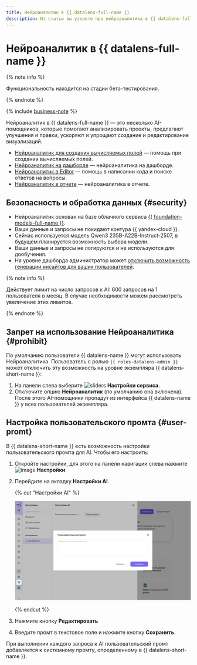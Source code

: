 ```yaml
---
title: Нейроаналитик в {{ datalens-full-name }}
description: Из статьи вы узнаете про нейроаналитика в {{ datalens-full-name }}.
---
```


# Нейроаналитик в {{ datalens-full-name }}

{% note info %}

Функциональность находится на стадии бета-тестирования.

{% endnote %}


{% include [business-note](../../_includes/datalens/datalens-functionality-available-business-note.md) %}


Нейроаналитик в {{ datalens-full-name }} — это несколько AI-помощников, которые помогают анализировать проекты, предлагают улучшения и правки, ускоряют и упрощают создание и редактирование визуализаций.

* [Нейроаналитик для создания вычисляемых полей](../concepts/calculations/formulas-helper.md) — помощь при создании вычисляемых полей.
* [Нейроаналитик на дашборде](../dashboard/insights.md) — нейроаналитика на дашборде.
* [Нейроаналитик в Editor](../charts/editor/code-helper.md) — помощь в написании кода и поиске ответов на вопросы.
* [Нейроаналитик в отчете](../reports/insights.md) — нейроаналитика в отчете.



## Безопасность и обработка данных {#security}

* Нейроаналитик основан на базе облачного сервиса [{{ foundation-models-full-name }}](../../ai-studio).
* Ваши данные и запросы не покидают контура {{ yandex-cloud }}.
* Сейчас используется модель Qwen3 235B-A22B-Instruct-2507, в будущем планируется возможность выбора модели.
* Ваши данные и запросы не логируются и не используются для дообучения.
* На уровне дашборда администратор может [отключить возможность генерации инсайтов для ваших пользователей](#prohibit).

{% note info %}

Действует лимит на число запросов к AI: 600 запросов на 1 пользователя в месяц. В случае необходимости можем рассмотреть увеличение этих лимитов.

{% endnote %}


## Запрет на использование Нейроаналитика {#prohibit}

По умолчанию пользователи {{ datalens-name }} могут использовать Нейроаналитика. Пользователь с ролью `{{ roles-datalens-admin }}` может отключить эту возможность на уровне экземпляра {{ datalens-short-name }}:
  
1. На панели слева выберите ![sliders](../../_assets/console-icons/sliders.svg) **Настройки сервиса**.
1. Отключите опцию **Нейроаналитик** (по умолчанию она включена). После этого AI-помощники пропадут из интерфейса {{ datalens-name }} у всех пользователей экземпляра.


## Настройка пользовательского промта {#user-promt}

В {{ datalens-short-name }} есть возможность настройки пользовательского промта для AI. Чтобы его настроить:

1. Откройте настройки, для этого на панели навигации слева нажмите ![image](../../_assets/console-icons/gear.svg) **Настройки**.
1. Перейдите на вкладку **Настройки AI**.
   
   {% cut "Настройки AI" %}

   ![image](../../_assets/datalens/release-notes/ai-setting.png)

   {% endcut %}

1. Нажмите кнопку **Редактировать**
1. Введите промт в текстовое поле и нажмите кнопку **Сохранить**.

При выполнении каждого запроса к AI пользовательский промт добавляется к системному промту, определенному в {{ datalens-short-name }}.
